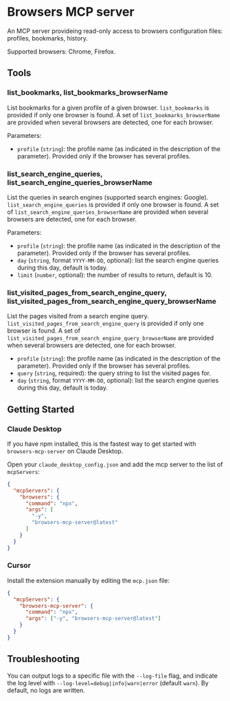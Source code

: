 # Browsers MCP server

An MCP server provideing read-only access to browsers configuration files: profiles, bookmarks, history.

Supported browsers: Chrome, Firefox.

## Tools

### list_bookmarks, list_bookmarks_browserName

List bookmarks for a given profile of a given browser. `list_bookmarks` is provided if only one browser is found. A set of `list_bookmarks_browserName` are provided when several browsers are detected, one for each browser.

Parameters:
- `profile` (`string`): the profile name (as indicated in the description of the parameter). Provided only if the browser has several profiles.

### list_search_engine_queries, list_search_engine_queries_browserName

List the queries in search engines (supported search engines: Google). `list_search_engine_queries` is provided if only one browser is found. A set of `list_search_engine_queries_browserName` are provided when several browsers are detected, one for each browser.

Parameters:
- `profile` (`string`): the profile name (as indicated in the description of the parameter). Provided only if the browser has several profiles.
- `day` (`string`, format `YYYY-MM-DD`, optional): list the search engine queries during this day, default is today.
- `limit` (`number`, optional): the number of results to return, default is 10.

### list_visited_pages_from_search_engine_query, list_visited_pages_from_search_engine_query_browserName

List the pages visited from a search engine query. `list_visited_pages_from_search_engine_query` is provided if only one browser is found. A set of `list_visited_pages_from_search_engine_query_browserName` are provided when several browsers are detected, one for each browser.

- `profile` (`string`): the profile name (as indicated in the description of the parameter). Provided only if the browser has several profiles.
- `query` (`string`, required): the query string to list the visited pages for.
- `day` (`string`, format `YYYY-MM-DD`, optional): list the search engine queries during this day, default is today.


## Getting Started


### Claude Desktop

If you have npm installed, this is the fastest way to get started with `browsers-mcp-server` on Claude Desktop.

Open your `claude_desktop_config.json` and add the mcp server to the list of `mcpServers`:
``` json
{
  "mcpServers": {
    "browsers": {
      "command": "npx",
      "args": [
        "-y",
        "browsers-mcp-server@latest"
      ]
    }
  }
}
```


### Cursor

Install the extension manually by editing the `mcp.json` file:

```json
{
  "mcpServers": {
    "browsers-mcp-server": {
      "command": "npx",
      "args": ["-y", "browsers-mcp-server@latest"]
    }
  }
}
```

## Troubleshooting

You can output logs to a specific file with the `--log-file` flag, and indicate the log level with `--log-level=debug|info|warn|error` (default `warn`). By default, no logs are written.

